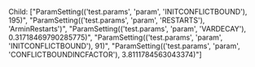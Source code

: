 Child: ["ParamSetting(('test.params', 'param', 'INITCONFLICTBOUND'), 195)", "ParamSetting(('test.params', 'param', 'RESTARTS'), 'ArminRestarts')", "ParamSetting(('test.params', 'param', 'VARDECAY'), 0.31718469790285775)", "ParamSetting(('test.params', 'param', 'INITCONFLICTBOUND'), 91)", "ParamSetting(('test.params', 'param', 'CONFLICTBOUNDINCFACTOR'), 3.8111784563043374)"]